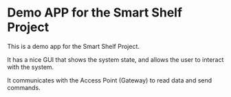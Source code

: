 # Demo APP for the Smart Shelf Project

This is a demo app for the Smart Shelf Project.

It has a nice GUI that shows the system state, and allows the user to interact with the system.

It communicates with the Access Point (Gateway) to read data and send commands.
